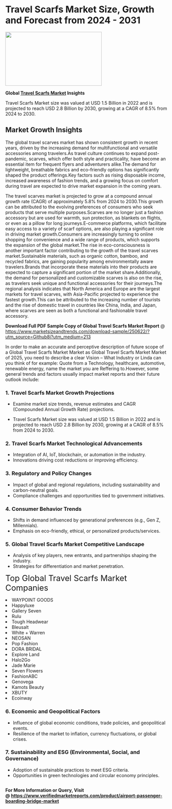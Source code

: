 <H1>Travel Scarfs Market Size, Growth and Forecast from 2024 - 2031</H1><img class="aligncenter size-medium wp-image-584254" src="https://thirdeyenews.in/wp-content/uploads/2024/09/Global-Market-Research-300x168.jpeg" alt="" width="300" height="168" /><p><strong>Global&nbsp;<a href="https://www.marketsizeandtrends.com/download-sample/250622/?utm_source=Github8j?utm_medium=213">Travel Scarfs Market</a> Insights</strong></p><p>Travel Scarfs Market size was valued at USD 1.5 Billion in 2022 and is projected to reach USD 2.8 Billion by 2030, growing at a CAGR of 8.5% from 2024 to 2030.</p><p><h2>Market Growth Insights</h2> <p>The global travel scarves market has shown consistent growth in recent years, driven by the increasing demand for multifunctional and versatile accessories among travelers.As travel culture continues to expand post-pandemic, scarves, which offer both style and practicality, have become an essential item for frequent flyers and adventurers alike.The demand for lightweight, breathable fabrics and eco-friendly options has significantly shaped the product offerings.Key factors such as rising disposable income, increased awareness of fashion trends, and a growing focus on comfort during travel are expected to drive market expansion in the coming years.</p> <p>The travel scarves market is projected to grow at a compound annual growth rate (CAGR) of approximately 5.8% from 2024 to 2030.This growth can be attributed to the evolving preferences of consumers who seek products that serve multiple purposes.Scarves are no longer just a fashion accessory but are used for warmth, sun protection, as blankets on flights, or even as a pillow for long journeys.E-commerce platforms, which facilitate easy access to a variety of scarf options, are also playing a significant role in driving market growth.Consumers are increasingly turning to online shopping for convenience and a wide range of products, which supports the expansion of the global market.The rise in eco-consciousness is another important factor contributing to the growth of the travel scarves market.Sustainable materials, such as organic cotton, bamboo, and recycled fabrics, are gaining popularity among environmentally aware travelers.Brands that incorporate these materials into their products are expected to capture a significant portion of the market share.Additionally, the demand for personalized and customizable scarves is also on the rise, as travelers seek unique and functional accessories for their journeys.The regional analysis indicates that North America and Europe are the largest markets for travel scarves, with Asia-Pacific projected to experience the fastest growth.This can be attributed to the increasing number of tourists and the rise of domestic travel in countries like China, India, and Japan, where scarves are seen as both a functional and fashionable travel accessory.<p><span class=""><strong>Download Full PDF Sample Copy of Global Travel Scarfs Market Report</strong> @ <a href="https://www.marketsizeandtrends.com/download-sample/250622/?utm_source=Github8j?utm_medium=213" target="_blank">https://www.marketsizeandtrends.com/download-sample/250622/?utm_source=Github8j?utm_medium=213</a></span></p><p>In order to make an accurate and perceptive description of future scope of a Global&nbsp;Travel Scarfs Market Market as Global&nbsp;Travel Scarfs Market Market of 2025, you need to describe a clear Vision &ndash; What Industry or Linda can you think of for example: Quote from a Technology, healthcare, automotive, renewable energy, name the market you are Reffering to.However, some general trends and factors usually impact market reports and their future outlook include:</p><h3>1.&nbsp;<strong>Travel Scarfs Market Growth Projections</strong></h3><ul><li>Examine market size trends, revenue estimates and CAGR (Compounded Annual Growth Rate) projections.</li><li><p>Travel Scarfs Market size was valued at USD 1.5 Billion in 2022 and is projected to reach USD 2.8 Billion by 2030, growing at a CAGR of 8.5% from 2024 to 2030.</p></li></ul><h3>2.&nbsp;<strong>Travel Scarfs Market Technological Advancements</strong></h3><ul><li>Integration of AI, IoT, blockchain, or automation in the industry.</li><li>Innovations driving cost reductions or improving efficiency.</li></ul><h3>3.&nbsp;<strong>Regulatory and Policy Changes</strong></h3><ul><li>Impact of global and regional regulations, including sustainability and carbon-neutral goals.</li><li>Compliance challenges and opportunities tied to government initiatives.</li></ul><h3>4.&nbsp;<strong>Consumer Behavior Trends</strong></h3><ul><li>Shifts in demand influenced by generational preferences (e.g., Gen Z, Millennials).</li><li>Emphasis on eco-friendly, ethical, or personalized products/services.</li></ul><h3>5.&nbsp;<strong>Global Travel Scarfs Market Competitive Landscape</strong></h3><ul><li>Analysis of key players, new entrants, and partnerships shaping the industry.</li><li>Strategies for differentiation and market penetration.</li></ul><p data-pm-slice="1 1 []"><span style="color: inherit; font-family: inherit; font-size: 25px;">Top Global Travel Scarfs Market Companies</span></p><div class="" data-test-id=""><p><li>WAYPOINT GOODS</li><li> Happyluxe</li><li> Gallery Seven</li><li> Rulu</li><li> Tough Headwear</li><li> Bleusalt</li><li> White + Warren</li><li> NEOSAN</li><li> Pop Fashion</li><li> DORA BRIDAL</li><li> Explore Land</li><li> Halo2Go</li><li> Jade Marie</li><li> Seven Flowers</li><li> FashionABC</li><li> Genovega</li><li> Kamots Beauty</li><li> XBUTY</li><li> Ecoinway</li></p></div><h3>6.&nbsp;<strong>Economic and Geopolitical Factors</strong></h3><ul><li>Influence of global economic conditions, trade policies, and geopolitical events.</li><li>Resilience of the market to inflation, currency fluctuations, or global crises.</li></ul><h3>7.&nbsp;<strong>Sustainability and ESG (Environmental, Social, and Governance)</strong></h3><ul><li>Adoption of sustainable practices to meet ESG criteria.</li><li>Opportunities in green technologies and circular economy principles.</li></ul><h2><strong style="font-size: 14px;">For More Information or Query, Visit @&nbsp;</strong><a style="background-color: #ffffff; font-size: 14px;" href="https://www.marketsizeandtrends.com/report/travel-scarfs-market/" target="_blank">https://www.verifiedmarketreports.com/product/airport-passenger-boarding-bridge-market</a></h2>